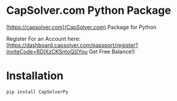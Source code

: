 # CapSolver.com Python Package
[https://capsolver.com](CapSolver.com) Package for Python

Register For an Account here: [https://dashboard.capsolver.com/passport/register?inviteCode=RDIXzCKSntoQ](You Get Free Balance!)

# Installation
```bash
pip install CapSolverPy
```
